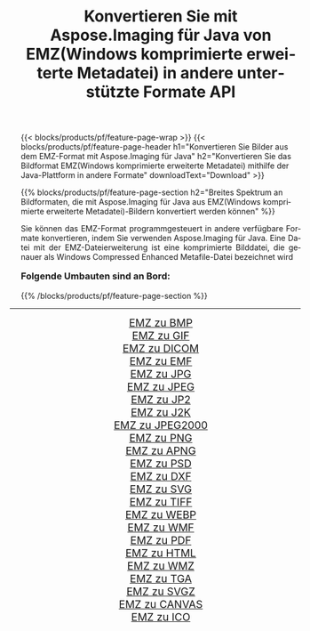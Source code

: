 ﻿---
title: Konvertieren Sie mit Aspose.Imaging für Java von EMZ(Windows komprimierte erweiterte Metadatei) in andere unterstützte Formate API 
weight: 3920
url: /de/java/conversion/from/emz/ 
lang: de
langdirlevel: 2
locales: zh-hans,ja,it,ru,de,es,fr,nl,id,lt,pl,pt,vi,tr,ko,zh-hant,ar,hi,th,sv,cs,uk,he
description: Aspose.Imaging kann mithilfe der Java-Plattform problemlos von EMZ(Windows komprimierte erweiterte Metadatei) in andere Formate konvertieren
---

{{< blocks/products/pf/feature-page-wrap >}}
{{< blocks/products/pf/feature-page-header h1="Konvertieren Sie Bilder aus dem EMZ-Format mit Aspose.Imaging für Java" h2="Konvertieren Sie das Bildformat EMZ(Windows komprimierte erweiterte Metadatei) mithilfe der Java-Plattform in andere Formate" downloadText="Download" >}}


{{% blocks/products/pf/feature-page-section  h2="Breites Spektrum an Bildformaten, die mit Aspose.Imaging für Java aus EMZ(Windows komprimierte erweiterte Metadatei)-Bildern konvertiert werden können" %}}
<p align=justify>Sie können das EMZ-Format programmgesteuert in andere verfügbare Formate konvertieren, indem Sie verwenden
Aspose.Imaging für Java. Eine Datei mit der EMZ-Dateierweiterung ist eine komprimierte Bilddatei, die genauer als Windows Compressed Enhanced Metafile-Datei bezeichnet wird</p>
<h3 style="margin-top:16px;">
Folgende Umbauten sind an Bord:
</h3>
{{% /blocks/products/pf/feature-page-section %}}
<div class="container-fluid productfamilypage bg-gray">
    <div class="convertypes bg-gray agp-content section">
        <div class="container">
		<hr style="margin-left:-20px;"/>
		<div class="row other-converters" style="gap: 10px;font-size: 19px;text-align:center;">
		    <div class='col-md-3 other-converter remove-lp remove-rp'><a href="/imaging/de/java/conversion/emz-to-bmp/" style="padding:15px;">EMZ zu BMP</a></div><div class='col-md-3 other-converter remove-lp remove-rp'><a href="/imaging/de/java/conversion/emz-to-gif/" style="padding:15px;">EMZ zu GIF</a></div><div class='col-md-3 other-converter remove-lp remove-rp'><a href="/imaging/de/java/conversion/emz-to-dicom/" style="padding:15px;">EMZ zu DICOM</a></div><div class='col-md-3 other-converter remove-lp remove-rp'><a href="/imaging/de/java/conversion/emz-to-emf/" style="padding:15px;">EMZ zu EMF</a></div><div class='col-md-3 other-converter remove-lp remove-rp'><a href="/imaging/de/java/conversion/emz-to-jpg/" style="padding:15px;">EMZ zu JPG</a></div><div class='col-md-3 other-converter remove-lp remove-rp'><a href="/imaging/de/java/conversion/emz-to-jpeg/" style="padding:15px;">EMZ zu JPEG</a></div><div class='col-md-3 other-converter remove-lp remove-rp'><a href="/imaging/de/java/conversion/emz-to-jp2/" style="padding:15px;">EMZ zu JP2</a></div><div class='col-md-3 other-converter remove-lp remove-rp'><a href="/imaging/de/java/conversion/emz-to-j2k/" style="padding:15px;">EMZ zu J2K</a></div><div class='col-md-3 other-converter remove-lp remove-rp'><a href="/imaging/de/java/conversion/emz-to-jpeg2000/" style="padding:15px;">EMZ zu JPEG2000</a></div><div class='col-md-3 other-converter remove-lp remove-rp'><a href="/imaging/de/java/conversion/emz-to-png/" style="padding:15px;">EMZ zu PNG</a></div><div class='col-md-3 other-converter remove-lp remove-rp'><a href="/imaging/de/java/conversion/emz-to-apng/" style="padding:15px;">EMZ zu APNG</a></div><div class='col-md-3 other-converter remove-lp remove-rp'><a href="/imaging/de/java/conversion/emz-to-psd/" style="padding:15px;">EMZ zu PSD</a></div><div class='col-md-3 other-converter remove-lp remove-rp'><a href="/imaging/de/java/conversion/emz-to-dxf/" style="padding:15px;">EMZ zu DXF</a></div><div class='col-md-3 other-converter remove-lp remove-rp'><a href="/imaging/de/java/conversion/emz-to-svg/" style="padding:15px;">EMZ zu SVG</a></div><div class='col-md-3 other-converter remove-lp remove-rp'><a href="/imaging/de/java/conversion/emz-to-tiff/" style="padding:15px;">EMZ zu TIFF</a></div><div class='col-md-3 other-converter remove-lp remove-rp'><a href="/imaging/de/java/conversion/emz-to-webp/" style="padding:15px;">EMZ zu WEBP</a></div><div class='col-md-3 other-converter remove-lp remove-rp'><a href="/imaging/de/java/conversion/emz-to-wmf/" style="padding:15px;">EMZ zu WMF</a></div><div class='col-md-3 other-converter remove-lp remove-rp'><a href="/imaging/de/java/conversion/emz-to-pdf/" style="padding:15px;">EMZ zu PDF</a></div><div class='col-md-3 other-converter remove-lp remove-rp'><a href="/imaging/de/java/conversion/emz-to-html/" style="padding:15px;">EMZ zu HTML</a></div><div class='col-md-3 other-converter remove-lp remove-rp'><a href="/imaging/de/java/conversion/emz-to-wmz/" style="padding:15px;">EMZ zu WMZ</a></div><div class='col-md-3 other-converter remove-lp remove-rp'><a href="/imaging/de/java/conversion/emz-to-tga/" style="padding:15px;">EMZ zu TGA</a></div><div class='col-md-3 other-converter remove-lp remove-rp'><a href="/imaging/de/java/conversion/emz-to-svgz/" style="padding:15px;">EMZ zu SVGZ</a></div><div class='col-md-3 other-converter remove-lp remove-rp'><a href="/imaging/de/java/conversion/emz-to-canvas/" style="padding:15px;">EMZ zu CANVAS</a></div><div class='col-md-3 other-converter remove-lp remove-rp'><a href="/imaging/de/java/conversion/emz-to-ico/" style="padding:15px;">EMZ zu ICO</a></div>
                </div>
        </div>
    </div>
</div>
<br/>

